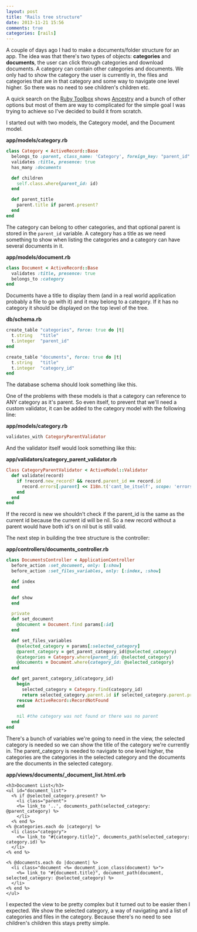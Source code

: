 ```yaml
---
layout: post
title: "Rails tree structure"
date: 2013-11-21 15:56
comments: true
categories: [rails]
---
```


A couple of days ago I had to make a documents/folder structure for an app. The
idea was that there's two types of objects: **categories** and **documents**,
the user can click through categories and download documents. A category can
contain other categories and documents. We only had to show the category the
user is currently in, the files and categories that are in that category and
some way to navigate one level higher. So there was no need to see children's
children etc.

<!-- more -->

A quick search on the [Ruby Toolbox](https://www.ruby-toolbox.com) shows
[Ancestry](https://github.com/stefankroes/ancestry) and a bunch of other options
but most of them are way to complicated for the simple goal I was trying to
achieve so I've decided to build it from scratch.

I started out with two models, the Category model, and the Document model.

**app/models/category.rb**

``` ruby
class Category < ActiveRecord::Base
  belongs_to :parent, class_name: 'Category', foreign_key: "parent_id"
  validates :title, presence: true
  has_many :documents

  def children
    self.class.where(parent_id: id)
  end

  def parent_title
    parent.title if parent.present?
  end
end
```

The category can belong to other categories, and that optional parent is stored
in the `parent_id` variable. A category has a title as we need something to show
when listing the categories and a category can have several documents in it.

**app/models/document.rb**

``` ruby
class Document < ActiveRecord::Base
  validates :title, presence: true
  belongs_to :category
end
```

Documents have a title to display them (and in a real world application probably
a file to go with it) and it may belong to a category. If it has no category it
should be displayed on the top level of the tree.

**db/schema.rb**

``` ruby
create_table "categories", force: true do |t|
  t.string   "title"
  t.integer  "parent_id"
end

create_table "documents", force: true do |t|
  t.string   "title"
  t.integer  "category_id"
end
```

The database schema should look something like this.

One of the problems with these models is that a category can reference to ANY
category as it's parent. So even itself, to prevent that we'll need a custom
validator, it can be added to the category model with the following line:

**app/models/category.rb**

``` ruby
validates_with CategoryParentValidator
```

And the validator itself would look something like this:

**app/validators/category_parent_validator.rb**

``` ruby
Class CategoryParentValidator < ActiveModel::Validator
  def validate(record)
    if !record.new_record? && record.parent_id == record.id
      record.errors[:parent] << I18n.t('cant_be_itself', scope: 'errors.messages')
    end
  end
end
```

If the record is new we shouldn't check if the parent_id is the same as the
current id because the current id will be nil. So a new record without a parent
would have both id's on nil but is still valid.

The next step in building the tree structure is the controller:

**app/controllers/documents_controller.rb**

``` ruby
class DocumentsController < ApplicationController
  before_action :set_document, only: [:show]
  before_action :set_files_variables, only: [:index, :show]

  def index
  end

  def show
  end

  private
  def set_document
    @document = Document.find params[:id]
  end

  def set_files_variables
    @selected_category = params[:selected_category]
    @parent_category = get_parent_category_id(@selected_category)
    @categories = Category.where(parent_id: @selected_category)
    @documents = Document.where(category_id: @selected_category)
  end

  def get_parent_category_id(category_id)
    begin
      selected_category = Category.find(category_id)
      return selected_category.parent.id if selected_category.parent.present?
    rescue ActiveRecord::RecordNotFound
    end

    nil #the category was not found or there was no parent
  end
end
```

There's a bunch of variables we're going to need in the view, the selected
category is needed so we can show the title of the category we're currently in.
The parent_category is needed to navigate to one level higher, the categories
are the categories in the selected category and the documents are the documents
in the selected category.

**app/views/documents/_document_list.html.erb**

``` erb
<h3>Document List</h3>
<ul id="document_list">
  <% if @selected_category.present? %>
    <li class="parent">
    <%= link_to '..', documents_path(selected_category: @parent_category) %>
    </li>
  <% end %>
<% @categories.each do |category| %>
  <li class="category">
    <%= link_to "#{category.title}", documents_path(selected_category: category.id) %>
  </li>
<% end %>

<% @documents.each do |document| %>
  <li class="document <%= document_icon_class(document) %>">
    <%= link_to "#{document.title}", document_path(document, selected_category: @selected_category) %>
  </li>
<% end %>
</ul>
```

I expected the view to be pretty complex but it turned out to be easier then I
expected. We show the selected category, a way of navigating and a list of
categories and files in the category. Because there's no need to see children's
children this stays pretty simple.
